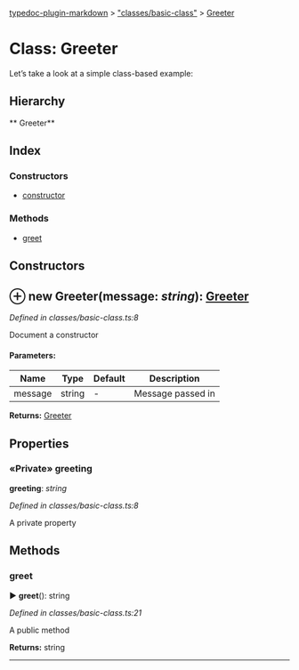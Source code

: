 [typedoc-plugin-markdown](../index.md) > ["classes/basic-class"](../modules/_classes_basic_class_.md) > [Greeter](../classes/_classes_basic_class_.greeter.md)

# Class: Greeter


Let’s take a look at a simple class-based example:

## Hierarchy

** Greeter**




## Index

### Constructors

* [constructor](_classes_basic_class_.greeter.md#constructor)


### Methods

* [greet](_classes_basic_class_.greeter.md#greet)



<a id="constructor"></a>

## Constructors


## ⊕ **new Greeter**(message: *string*): [Greeter](../classes/_classes_basic_class_.greeter.md)


*Defined in classes/basic-class.ts:8*

Document a constructor


#### Parameters:

| Name  | Type                | Default | Description  |
| ------ | ------------------- | ------------ | ------------ |
| message  | string | - | Message passed in |


**Returns:** [Greeter](../classes/_classes_basic_class_.greeter.md)


## Properties

<a id="greeting"></a>
### «Private» greeting
**greeting**:  *string* 

*Defined in classes/basic-class.ts:8*


A private property






## Methods

<a id="greet"></a>

###  greet

► **greet**(): string

*Defined in classes/basic-class.ts:21*

A public method




**Returns:** string

---



